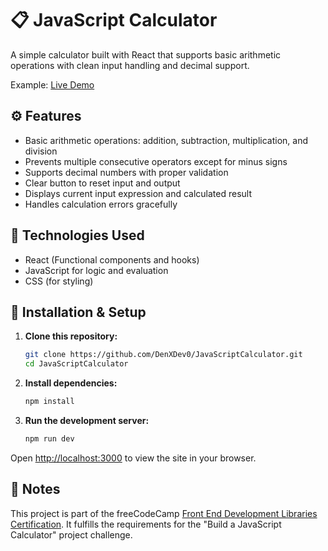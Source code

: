# 📋 JavaScript Calculator

A simple calculator built with React that supports basic arithmetic operations with clean input handling and decimal support.

Example: [Live Demo](https://java-script-calculator-ashen.vercel.app/)

## ⚙️ Features

- Basic arithmetic operations: addition, subtraction, multiplication, and division
- Prevents multiple consecutive operators except for minus signs
- Supports decimal numbers with proper validation
- Clear button to reset input and output
- Displays current input expression and calculated result
- Handles calculation errors gracefully


## 🚀 Technologies Used

- React (Functional components and hooks)
- JavaScript for logic and evaluation
- CSS (for styling)


## 🔧 Installation & Setup

1. **Clone this repository:**

   ```bash
   git clone https://github.com/DenXDev0/JavaScriptCalculator.git
   cd JavaScriptCalculator
   ```

2. **Install dependencies:**

   ```bash
   npm install
   ```

3. **Run the development server:**

   ```bash
   npm run dev
   ```

Open [http://localhost:3000](http://localhost:3000) to view the site in your browser.

## 📌 Notes

This project is part of the freeCodeCamp [Front End Development Libraries Certification](https://www.freecodecamp.org/certification/DenXDev/front-end-development-libraries).
It fulfills the requirements for the "Build a JavaScript Calculator" project challenge.
